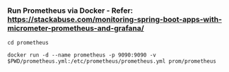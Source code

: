 ### Run Prometheus via Docker - Refer: https://stackabuse.com/monitoring-spring-boot-apps-with-micrometer-prometheus-and-grafana/

```
cd prometheus

docker run -d --name prometheus -p 9090:9090 -v $PWD/prometheus.yml:/etc/prometheus/prometheus.yml prom/prometheus
```
